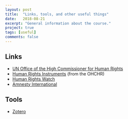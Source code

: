 ```yaml
---
layout: post
title:  "Links, tools, and other useful things"
date:   2018-08-21
excerpt: "General information about the course."
project: true
tags: [useful]
comments: false
---
```


## Links

* [UN Office of the High Commissioner for Human Rights](https://www.ohchr.org/EN/pages/home.aspx)
* [Human Rights Instruments](https://www.ohchr.org/EN/ProfessionalInterest/Pages/UniversalHumanRightsInstruments.aspx) (from the OHCHR)
* [Human Rights Watch](https://www.hrw.org/)
* [Amnesty International](https://www.amnesty.org/en/)


## Tools

* [Zotero](https://www.zotero.org/)